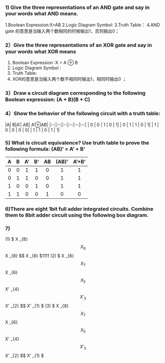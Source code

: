 ### 1) Give the three representations of an AND gate and say in your words what AND means.
1.Boolean Expression:X=AB
2.Logic Diagram Symbol:
3.Truth Table：
4.AND gate 的意思是当输入两个数相同的时候输出1，否则输出0；
### 2）Give the three representations of an XOR gate and say in your words what XOR means
1) Boolean Expression :X = A ⊕ B
2) Logic Diagram Symbol :
3) Truth Table:
4) XOR的意思是当输入两个数不相同时输出1，相同时输出0 ；
### 3）Draw a circuit diagram corresponding to the following Boolean expression: (A + B)(B + C)
### 4）Show the behavior of the following circuit with a truth table:

|A| B|A’| AB| A’⊕AB|
|:-:|:-:|:-:|:-:|:-:|:-:|
| 0 |	0 |	1 |	0 |	1|
| 0 |	1 |	1 |	0 |	1|
| 1 | 0 |	0 |	0 |	0|
| 1 |	1 |	0 |	1 |	1|

### 5) What is circuit equivalence? Use truth table to prove the following formula: (AB)’ = A’ + B’
|A| 	B|  	A’|  	B’|  	AB|  	(AB)’| A’+B’|
|:-:|:-:|:-:|:-:|:-:|:-:|:-:| 
| 0|  	0 | 	1 | 	1 | 	0 | 	1 | 	1| 
| 0|  	1 |  	1|  	0 | 	0 | 	1 | 	1| 
| 1 | 	0 | 	0 | 	1 | 	0 | 	1 | 	1| 
| 1 | 	1 | 	0 | 	0 | 	1 | 	0 | 	0| 
### 6)There are eight 1bit full adder integrated circuits. Combine them to 8bit adder circuit using the following box diagram.


### 7)
(1)  $ X _{8} $$ X _{8} $$ X _{8} $$ X _{8} $1111
(2)  $ X _{8} $$ X _{7} $$ X _{6} $$ X _{5} $$ X' _{4} $$ X' _{3} $$ X' _{2} $$ X' _{1} $
(3)  $ X _{8} $$ X _{7} $$ X _{6} $$ X _{5} $$ X' _{4} $$ X' _{3} $$ X' _{2} $$ X' _{1} $
